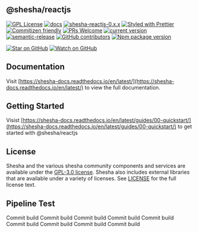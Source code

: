 ## @shesha/reactjs

[![GPL License](https://img.shields.io/npm/l/shesha-reactjs.svg?style=flat-square)](https://github.com/Boxfusion/shesha-reactjs/blob/main/LICENCE.md) [![docs](https://readthedocs.org/projects/pip/badge/?version=latest&style=plastic)](https://shesha-docs.readthedocs.io/en/latest/) [![shesha-reactjs-0.x.x](https://github.com/Boxfusion/shesha-reactjs/actions/workflows/shesha-reactjs-0.x.x.yml/badge.svg)](https://github.com/Boxfusion/shesha-reactjs/actions/workflows/shesha-reactjs-0.x.x.yml) [![Styled with Prettier](https://img.shields.io/badge/styled_with-prettier-ff69b4.svg?style=flat-square)](https://prettier.io/) [![Commitizen friendly](https://img.shields.io/badge/commitizen-friendly-brightgreen.svg?style=flat-square)](http://commitizen.github.io/cz-cli/) [![PRs Welcome](https://img.shields.io/badge/PRs-welcome-brightgreen.svg?style=flat-square)](http://makeapullrequest.com) [![current version](https://img.shields.io/npm/dm/@shesha/reactjs.svg)](https://www.npmjs.com/package/commitizen) [![semantic-release](https://img.shields.io/badge/%20%20%F0%9F%93%A6%F0%9F%9A%80-semantic--release-e10079.svg)](https://github.com/semantic-release/semantic-release) [![GitHub contributors](https://badgen.net/github/contributors/Boxfusion/shesha-reactjs)](https://github.com/Boxfusion/shesha-reactjs/graphs/contributors) [![Npm package version](https://badgen.net/npm/v/@shesha/reactjs)](https://www.npmjs.com/package/@shesha/reactjs)

[![Star on GitHub](https://img.shields.io/github/stars/blackxored/generator-bxd-oss.svg?style=social)](https://github.com/Boxfusion/shesha-reactjs/stargazers) [![Watch on GitHub](https://img.shields.io/github/watchers/Boxfusion/shesha-reactjs.svg?style=social)](https://github.com/Boxfusion/shesha-reactjs/watchers)

## Documentation

Visit [https://shesha-docs.readthedocs.io/en/latest/](https://shesha-docs.readthedocs.io/en/latest/) to view the full documentation.

## Getting Started

Visist [https://shesha-docs.readthedocs.io/en/latest/guides/00-quickstart/](https://shesha-docs.readthedocs.io/en/latest/guides/00-quickstart/) to get started with @shesha/reactjs

## License

Shesha and the various shesha community components and services are available under the [GPL-3.0 license](https://opensource.org/licenses/GPL-3.0). Shesha also includes external libraries that are available under a variety of licenses. See [LICENSE](https://github.com/boxfusion/shesha-reactjs/blob/HEAD/LICENSE) for the full license text.

## Pipeline Test
Commit build
Commit build
Commit build
Commit build
Commit build
Commit build
Commit build
Commit build
Commit build
